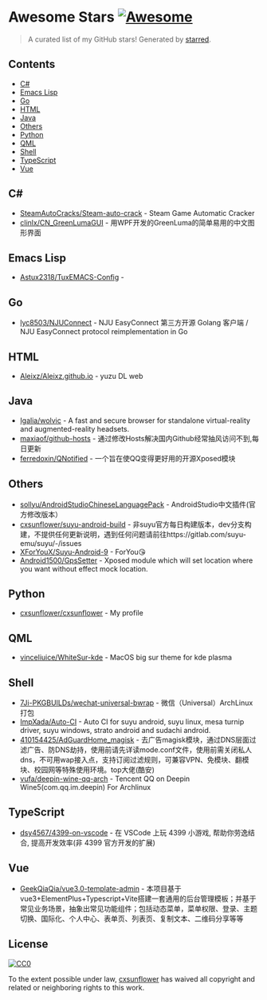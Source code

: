 <!--lint disable awesome-contributing awesome-license awesome-list-item match-punctuation no-repeat-punctuation no-undefined-references awesome-spell-check-->
# Awesome Stars [![Awesome](https://awesome.re/badge.svg)](https://github.com/sindresorhus/awesome)

> A curated list of my GitHub stars! Generated by [starred](https://github.com/maguowei/starred).

## Contents

- [C#](#c#)
- [Emacs Lisp](#emacs-lisp)
- [Go](#go)
- [HTML](#html)
- [Java](#java)
- [Others](#others)
- [Python](#python)
- [QML](#qml)
- [Shell](#shell)
- [TypeScript](#typescript)
- [Vue](#vue)

## C# # 

- [SteamAutoCracks/Steam-auto-crack](https://github.com/SteamAutoCracks/Steam-auto-crack) - Steam Game Automatic Cracker
- [clinlx/CN_GreenLumaGUI](https://github.com/clinlx/CN_GreenLumaGUI) - 用WPF开发的GreenLuma的简单易用的中文图形界面

## Emacs Lisp 

- [Astux2318/TuxEMACS-Config](https://github.com/Astux2318/TuxEMACS-Config) - 

## Go 

- [lyc8503/NJUConnect](https://github.com/lyc8503/NJUConnect) - NJU EasyConnect 第三方开源 Golang 客户端 / NJU EasyConnect protocol reimplementation in Go

## HTML 

- [Aleixz/Aleixz.github.io](https://github.com/Aleixz/Aleixz.github.io) - yuzu DL web

## Java 

- [Igalia/wolvic](https://github.com/Igalia/wolvic) - A fast and secure browser for standalone virtual-reality and augmented-reality headsets.
- [maxiaof/github-hosts](https://github.com/maxiaof/github-hosts) - 通过修改Hosts解决国内Github经常抽风访问不到,每日更新
- [ferredoxin/QNotified](https://github.com/ferredoxin/QNotified) - 一个旨在使QQ变得更好用的开源Xposed模块

## Others 

- [sollyu/AndroidStudioChineseLanguagePack](https://github.com/sollyu/AndroidStudioChineseLanguagePack) - AndroidStudio中文插件(官方修改版本）
- [cxsunflower/suyu-android-build](https://github.com/cxsunflower/suyu-android-build) - 非suyu官方每日构建版本，dev分支构建，不提供任何更新说明，遇到任何问题请前往https://gitlab.com/suyu-emu/suyu/-/issues
- [XForYouX/Suyu-Android-9](https://github.com/XForYouX/Suyu-Android-9) - ForYou😘
- [Android1500/GpsSetter](https://github.com/Android1500/GpsSetter) - Xposed module which will set location where you want without effect mock location.

## Python 

- [cxsunflower/cxsunflower](https://github.com/cxsunflower/cxsunflower) - My profile

## QML 

- [vinceliuice/WhiteSur-kde](https://github.com/vinceliuice/WhiteSur-kde) - MacOS big sur theme for kde plasma

## Shell 

- [7Ji-PKGBUILDs/wechat-universal-bwrap](https://github.com/7Ji-PKGBUILDs/wechat-universal-bwrap) - 微信（Universal）ArchLinux打包
- [ImpXada/Auto-CI](https://github.com/ImpXada/Auto-CI) - Auto CI for suyu android, suyu linux, mesa turnip driver, suyu windows, strato android and sudachi android.
- [410154425/AdGuardHome_magisk](https://github.com/410154425/AdGuardHome_magisk) - 去广告magisk模块，通过DNS层面过滤广告、防DNS劫持，使用前请先详读mode.conf文件，使用前需关闭私人dns，不可用wap接入点，支持订阅过滤规则，可兼容VPN、免模块、翻模块、校园网等特殊使用环境。top大佬(酷安)
- [vufa/deepin-wine-qq-arch](https://github.com/vufa/deepin-wine-qq-arch) - Tencent QQ on Deepin Wine5(com.qq.im.deepin) For Archlinux

## TypeScript 

- [dsy4567/4399-on-vscode](https://github.com/dsy4567/4399-on-vscode) - 在 VSCode 上玩 4399 小游戏, 帮助你劳逸结合, 提高开发效率(非 4399 官方开发的扩展)

## Vue 

- [GeekQiaQia/vue3.0-template-admin](https://github.com/GeekQiaQia/vue3.0-template-admin) - 本项目基于vue3+ElementPlus+Typescript+Vite搭建一套通用的后台管理模板；并基于常见业务场景，抽象出常见功能组件；包括动态菜单，菜单权限、登录、主题切换、国际化、个人中心、表单页、列表页、复制文本、二维码分享等等


## License

[![CC0](http://mirrors.creativecommons.org/presskit/buttons/88x31/svg/cc-zero.svg)](https://creativecommons.org/publicdomain/zero/1.0/)

To the extent possible under law, [cxsunflower](https://github.com/cxsunflower) has waived all copyright and related or neighboring rights to this work.

